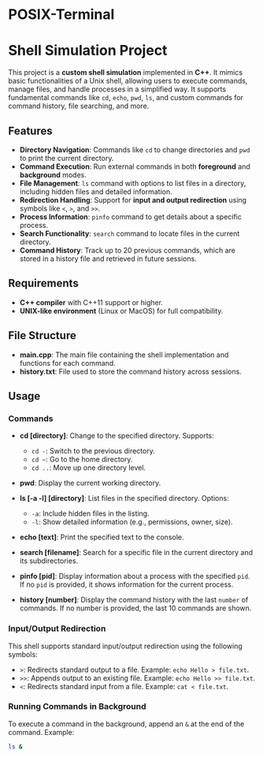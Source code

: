 # POSIX-Terminal

# Shell Simulation Project

This project is a **custom shell simulation** implemented in **C++**. It mimics basic functionalities of a Unix shell, allowing users to execute commands, manage files, and handle processes in a simplified way. It supports fundamental commands like `cd`, `echo`, `pwd`, `ls`, and custom commands for command history, file searching, and more.

## Features

- **Directory Navigation**: Commands like `cd` to change directories and `pwd` to print the current directory.
- **Command Execution**: Run external commands in both **foreground** and **background** modes.
- **File Management**: `ls` command with options to list files in a directory, including hidden files and detailed information.
- **Redirection Handling**: Support for **input and output redirection** using symbols like `<`, `>`, and `>>`.
- **Process Information**: `pinfo` command to get details about a specific process.
- **Search Functionality**: `search` command to locate files in the current directory.
- **Command History**: Track up to 20 previous commands, which are stored in a history file and retrieved in future sessions.

## Requirements

- **C++ compiler** with C++11 support or higher.
- **UNIX-like environment** (Linux or MacOS) for full compatibility.

## File Structure

- **main.cpp**: The main file containing the shell implementation and functions for each command.
- **history.txt**: File used to store the command history across sessions.


## Usage

### Commands

- **cd [directory]**: Change to the specified directory. Supports:
  - `cd -`: Switch to the previous directory.
  - `cd ~`: Go to the home directory.
  - `cd ..`: Move up one directory level.

- **pwd**: Display the current working directory.

- **ls [-a -l] [directory]**: List files in the specified directory. Options:
  - `-a`: Include hidden files in the listing.
  - `-l`: Show detailed information (e.g., permissions, owner, size).
  
- **echo [text]**: Print the specified text to the console.

- **search [filename]**: Search for a specific file in the current directory and its subdirectories.

- **pinfo [pid]**: Display information about a process with the specified `pid`. If no `pid` is provided, it shows information for the current process.

- **history [number]**: Display the command history with the last `number` of commands. If no number is provided, the last 10 commands are shown.

### Input/Output Redirection

This shell supports standard input/output redirection using the following symbols:
- `>`: Redirects standard output to a file. Example: `echo Hello > file.txt`.
- `>>`: Appends output to an existing file. Example: `echo Hello >> file.txt`.
- `<`: Redirects standard input from a file. Example: `cat < file.txt`.

### Running Commands in Background

To execute a command in the background, append an `&` at the end of the command. Example:
```bash
ls &

